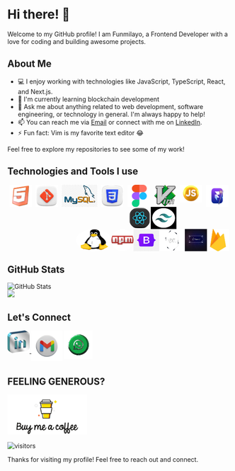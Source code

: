 # Hi there!  👋
Welcome to my GitHub profile! I am Funmilayo, a Frontend Developer with a love for coding and building awesome projects.

## About Me

- 💻 I enjoy working with technologies like JavaScript, TypeScript, React,  and Next.js.
- 🌱 I'm currently learning blockchain development
- 💬 Ask me about anything related to web development, software engineering, or technology in general. I'm always happy to help!
- 📫 You can reach me via [Email](funmmy565@gmail.com) or connect with me on [LinkedIn](https://www.linkedin.com/in/yourprofile).
- ⚡ Fun fact: Vim is my favorite text editor 😂




Feel free to explore my repositories to see some of my work!

## Technologies and Tools I use 


<div align="center" style="display: flex; justify-content: space-around; ">
<img src="images/htmlr.png" width="50" height="50">
<img src="images/git.png" width="50" height="50">
<img src="images/mysql.png" width="80" height="50">
<img src="images/css_icon.png" width="50" height="50">
<img src="images/figma.svg" width="50" height="50">
<img src="images/vimr.png" width="50" height="50">
<img src="images/js_rounded.png" width="50" height="40">
<img src="images/framer_motion.png" width="50" height="50">


</div>


<div align="center" style="display: flex;  place-self:center; margin-left:30%;">
<img src="images/react_glossy-removebg-preview.png" width="50" height="50" style="border-radius:50%;">
<img src="images/tailwind.png" width="58" height="50">
  
</div>

   <div align="center" style="display: flex;  place-self:center; margin-left:30%;">
<img src="images/linuxr.png" width="80" height="50" style="border-radius:50%;">
<img src="images/npmr.png" width="50" height="50" style="border-radius:50%;">
<img src="images/botstrap.png" width="58" height="50">
<img src="images/nextjs-removebg-preview.png" width="58" height="50">
<img src="images/shadcn.jfif" width="50" height="50">
<img src="images/firebaser.png" width="50" height="50">

</div>



## GitHub Stats

![GitHub Stats](https://github-readme-stats.vercel.app/api?username=Debbie-alt&show_icons=true&theme=github)<br>
<img  src="https://streak-stats.demolab.com/?user=Debbie-alt&count_private=true&theme=dark&border_radius=10" width="48%" >


   ## Let's Connect
 <div align="center" style="display:flex;">

 <a href="https://www.linkedin.com/in/funmilayo-fayemi-7112ab272" target=_blank>
 <img  src="images/linkedin2.png" width="50">&nbsp; 
 <a href="mailto:funmmy565@gmail.com" target=_blank>
 <img  src="images/gmailorig.png" width="70">
 </a>&nbsp; 
 <a href="https://wa.link/6nbbpz" target=_blank>
 <img  src="images/wats3-removebg-preview.png" width="65">
  
 </a>
 </div>


<!-- - LinkedIn: [My LinkedIn](https://www.linkedin.com/in/yourprofile)
- Website: [Funmi's Portfolio](https://funmi-folio.vercel.app)
- Twitter: [See Me on Twitter](https://twitter.com/Funmi565) -->

## FEELING GENEROUS?
   
<a href="https://www.buymeacoffee.com/funmilayo" target=_blank>
 <img src="images/buymeacoffee_logo_icon_169441-removebg-preview.png" width="180"/>
</a>

![visitors](https://komarev.com/ghpvc/?username=Debbie-alt&color=green)

Thanks for visiting my profile! Feel free to reach out and connect.
